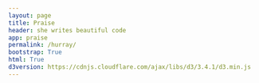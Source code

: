 ```yaml
---
layout: page
title: Praise
header: she writes beautiful code 										
app: praise
permalink: /hurray/
bootstrap: True
html: True
d3version: https://cdnjs.cloudflare.com/ajax/libs/d3/3.4.1/d3.min.js
---
```

